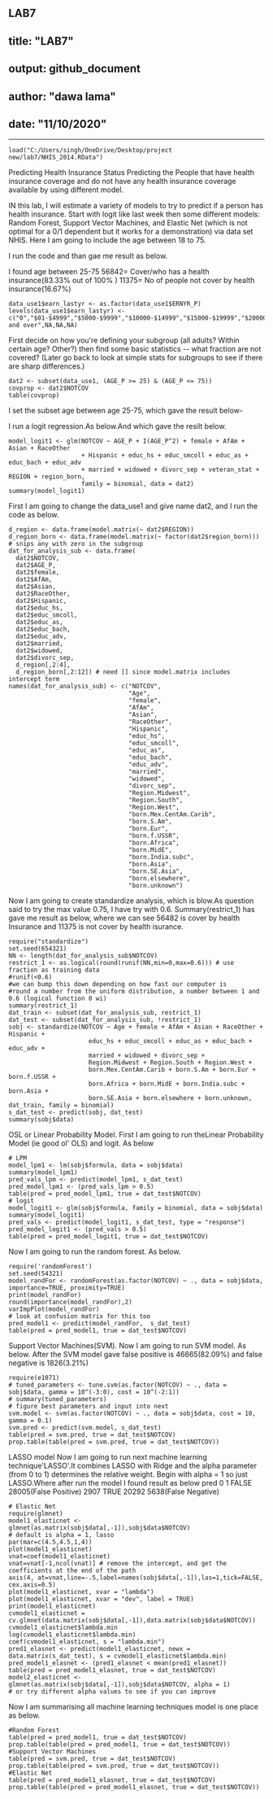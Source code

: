 
LAB7
---
## title: "LAB7"
## output: github_document
## author: "dawa lama"
## date: "11/10/2020"


---

```{r}
load("C:/Users/singh/OneDrive/Desktop/project new/lab7/NHIS_2014.RData")
```


Predicting Health Insurance Status 
Predicting the People that have health insurance coverage and do not have any health insurance coverage available by using different model. 


IN this lab, I will estimate a variety of models to try to predict if a person has health insurance. Start with logit like last week then some different models: Random Forest, Support Vector Machines, and Elastic Net (which is not optimal for a 0/1 dependent but it works for a demonstration) via data set NHIS. Here I am going to include the age between 18 to 75.

I run the code and than gae me result as below.

I found age between 25-75
56842= Cover/who has a health insurance(83.33% out of 100% )
11375= No of people not cover by health insurance(16.67%) 


```{r}
data_use1$earn_lastyr <- as.factor(data_use1$ERNYR_P)
levels(data_use1$earn_lastyr) <- c("0","$01-$4999","$5000-$9999","$10000-$14999","$15000-$19999","$20000-$24999","$25000-$34999","$35000-$44999","$45000-$54999","$55000-$64999","$65000-$74999","$75000 and over",NA,NA,NA)
```

First decide on how you're defining your subgroup (all adults? Within certain age? Other?) then find some basic statistics -- what fraction are not covered? (Later go back to look at simple stats for subgroups to see if there are sharp differences.)

```{r}
dat2 <- subset(data_use1, (AGE_P >= 25) & (AGE_P <= 75))
covprop <- dat2$NOTCOV
table(covprop)
```



I set the subset age between age 25-75, which gave the result below-

I run a logit regression.As below.And which gave the resilt below.
```{r}
model_logit1 <- glm(NOTCOV ~ AGE_P + I(AGE_P^2) + female + AfAm + Asian + RaceOther  
                    + Hispanic + educ_hs + educ_smcoll + educ_as + educ_bach + educ_adv 
                    + married + widowed + divorc_sep + veteran_stat + REGION + region_born,
                    family = binomial, data = dat2)
summary(model_logit1)
```
First I am going to change the data_use1 and give name dat2, and I run the code as below.
```{r}
d_region <- data.frame(model.matrix(~ dat2$REGION))
d_region_born <- data.frame(model.matrix(~ factor(dat2$region_born)))  # snips any with zero in the subgroup
dat_for_analysis_sub <- data.frame(
  dat2$NOTCOV,
  dat2$AGE_P,
  dat2$female,
  dat2$AfAm,
  dat2$Asian,
  dat2$RaceOther,
  dat2$Hispanic,
  dat2$educ_hs,
  dat2$educ_smcoll,
  dat2$educ_as,
  dat2$educ_bach,
  dat2$educ_adv,
  dat2$married,
  dat2$widowed,
  dat2$divorc_sep,
  d_region[,2:4],
  d_region_born[,2:12]) # need [] since model.matrix includes intercept term
names(dat_for_analysis_sub) <- c("NOTCOV",
                                 "Age",
                                 "female",
                                 "AfAm",
                                 "Asian",
                                 "RaceOther",
                                 "Hispanic",
                                 "educ_hs",
                                 "educ_smcoll",
                                 "educ_as",
                                 "educ_bach",
                                 "educ_adv",
                                 "married",
                                 "widowed",
                                 "divorc_sep",
                                 "Region.Midwest",
                                 "Region.South",
                                 "Region.West",
                                 "born.Mex.CentAm.Carib",
                                 "born.S.Am",
                                 "born.Eur",
                                 "born.f.USSR",
                                 "born.Africa",
                                 "born.MidE",
                                 "born.India.subc",
                                 "born.Asia",
                                 "born.SE.Asia",
                                 "born.elsewhere",
                                 "born.unknown")

```
Now I am going to create standardize analysis, which is blow.As question said to try the max value 0.75, I have try with 0.6.  Summary(restrict_1) has gave me result as below, where we can see 56482 is cover by health Insurance and 11375 is not cover by health isurance.
```{r}
require("standardize")
set.seed(654321)
NN <- length(dat_for_analysis_sub$NOTCOV)
restrict_1 <- as.logical(round(runif(NN,min=0,max=0.6))) # use fraction as training data
#runif(<0.6)
#we can bump this down depending on how fast our computer is
#round a number from the uniform distribution, a number between 1 and 0.6 (logical function 0 wi)
summary(restrict_1)
dat_train <- subset(dat_for_analysis_sub, restrict_1)
dat_test <- subset(dat_for_analysis_sub, !restrict_1)
sobj <- standardize(NOTCOV ~ Age + female + AfAm + Asian + RaceOther + Hispanic + 
                      educ_hs + educ_smcoll + educ_as + educ_bach + educ_adv + 
                      married + widowed + divorc_sep + 
                      Region.Midwest + Region.South + Region.West + 
                      born.Mex.CentAm.Carib + born.S.Am + born.Eur + born.f.USSR + 
                      born.Africa + born.MidE + born.India.subc + born.Asia + 
                      born.SE.Asia + born.elsewhere + born.unknown, dat_train, family = binomial)
s_dat_test <- predict(sobj, dat_test)
summary(sobj$data)
```
OSL or Linear Probability Model.
First I am going to run theLinear Probability Model (ie good ol' OLS) and logit. As below


```{r}
# LPM
model_lpm1 <- lm(sobj$formula, data = sobj$data)
summary(model_lpm1)
pred_vals_lpm <- predict(model_lpm1, s_dat_test)
pred_model_lpm1 <- (pred_vals_lpm > 0.5)
table(pred = pred_model_lpm1, true = dat_test$NOTCOV)
# logit 
model_logit1 <- glm(sobj$formula, family = binomial, data = sobj$data)
summary(model_logit1)
pred_vals <- predict(model_logit1, s_dat_test, type = "response")
pred_model_logit1 <- (pred_vals > 0.5)
table(pred = pred_model_logit1, true = dat_test$NOTCOV)
```
Now I am going to run the random forest. As below.

```{r}
require('randomForest')
set.seed(54321)
model_randFor <- randomForest(as.factor(NOTCOV) ~ ., data = sobj$data, importance=TRUE, proximity=TRUE)
print(model_randFor)
round(importance(model_randFor),2)
varImpPlot(model_randFor)
# look at confusion matrix for this too
pred_model1 <- predict(model_randFor,  s_dat_test)
table(pred = pred_model1, true = dat_test$NOTCOV)
```

Support Vector Machines(SVM).
Now I am going to run SVM model. As below.
After the SVM model gave false positive is 46665(82.09%) and false negative is 1826(3.21%)

```{r}
require(e1071)
# tuned_parameters <- tune.svm(as.factor(NOTCOV) ~ ., data = sobj$data, gamma = 10^(-3:0), cost = 10^(-2:1)) 
# summary(tuned_parameters)
# figure best parameters and input into next
svm.model <- svm(as.factor(NOTCOV) ~ ., data = sobj$data, cost = 10, gamma = 0.1)
svm.pred <- predict(svm.model, s_dat_test)
table(pred = svm.pred, true = dat_test$NOTCOV)
prop.table(table(pred = svm.pred, true = dat_test$NOTCOV))
```
LASSO model
Now I am going to run next machine learning technique'LASSO'.It combines LASSO with Ridge and the alpha parameter (from 0 to 1) determines the relative weight. Begin with alpha = 1 so just LASSO.Where after run the model I found result as below
pred        0                   1
  FALSE 28005(False Positive)  2907
  TRUE  20292                  5638(False Negative)

```{r}
# Elastic Net
require(glmnet)
model1_elasticnet <-  glmnet(as.matrix(sobj$data[,-1]),sobj$data$NOTCOV) 
# default is alpha = 1, lasso
par(mar=c(4.5,4.5,1,4))
plot(model1_elasticnet)
vnat=coef(model1_elasticnet)
vnat=vnat[-1,ncol(vnat)] # remove the intercept, and get the coefficients at the end of the path
axis(4, at=vnat,line=-.5,label=names(sobj$data[,-1]),las=1,tick=FALSE, cex.axis=0.5) 
plot(model1_elasticnet, xvar = "lambda")
plot(model1_elasticnet, xvar = "dev", label = TRUE)
print(model1_elasticnet)
cvmodel1_elasticnet = cv.glmnet(data.matrix(sobj$data[,-1]),data.matrix(sobj$data$NOTCOV)) 
cvmodel1_elasticnet$lambda.min
log(cvmodel1_elasticnet$lambda.min)
coef(cvmodel1_elasticnet, s = "lambda.min")
pred1_elasnet <- predict(model1_elasticnet, newx = data.matrix(s_dat_test), s = cvmodel1_elasticnet$lambda.min)
pred_model1_elasnet <- (pred1_elasnet < mean(pred1_elasnet)) 
table(pred = pred_model1_elasnet, true = dat_test$NOTCOV)
model2_elasticnet <-  glmnet(as.matrix(sobj$data[,-1]),sobj$data$NOTCOV, alpha = 1) 
# or try different alpha values to see if you can improve
```
Now I am summarising all machine learning techniques model is one place as below.


```{r}
#Random Forest
table(pred = pred_model1, true = dat_test$NOTCOV)
prop.table(table(pred = pred_model1, true = dat_test$NOTCOV))
#Support Vector Machines
table(pred = svm.pred, true = dat_test$NOTCOV)
prop.table(table(pred = svm.pred, true = dat_test$NOTCOV))
#Elastic Net
table(pred = pred_model1_elasnet, true = dat_test$NOTCOV)
prop.table(table(pred = pred_model1_elasnet, true = dat_test$NOTCOV))
```
